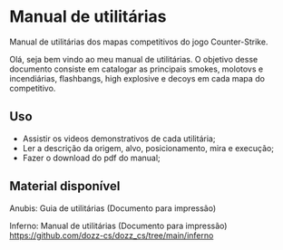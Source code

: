 # Manual de utilitárias

Manual de utilitárias dos mapas competitivos do jogo Counter-Strike.


Olá, seja bem vindo ao meu manual de utilitárias. O objetivo desse documento consiste em catalogar as principais smokes, molotovs e incendiárias, flashbangs, high explosive e decoys em cada mapa do competitivo.

## Uso

- Assistir os videos demonstrativos de cada utilitária;
- Ler a descrição da origem, alvo, posicionamento, mira e execução;
- Fazer o download do pdf do manual;

## Material disponível

Anubis: Guia de utilitárias (Documento para impressão)   


Inferno: Manual de utilitárias (Documento para impressão)  
https://github.com/dozz-cs/dozz_cs/tree/main/inferno